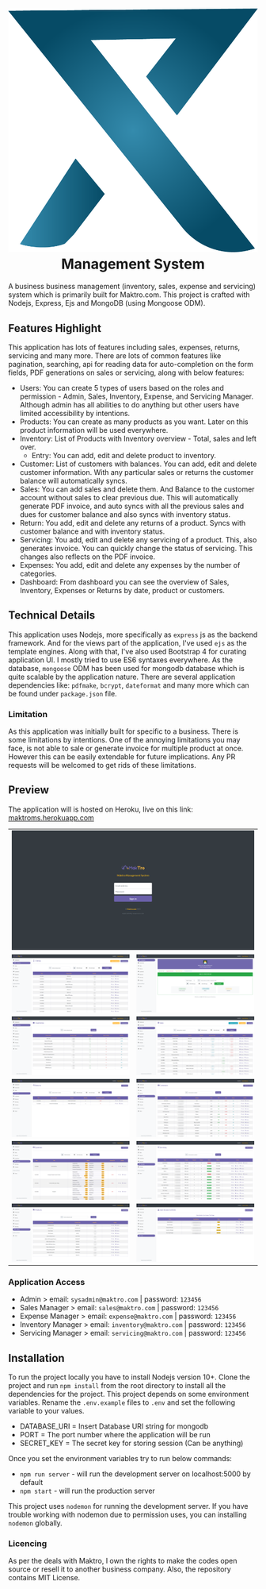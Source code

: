 <h1 align="center">
  <img src="public/images/logo.png">
  <div>Management System</div>
</h1>

A business business management (inventory, sales, expense and servicing) system which is primarily built for Maktro.com. This project is crafted with Nodejs, Express, Ejs and MongoDB (using Mongoose ODM).

## Features Highlight

This application has lots of features including sales, expenses, returns, servicing and many more. There are lots of common features like pagination, searching, api for reading data for auto-completion on the form fields, PDF generations on sales or servicing, along with below features:

- Users: You can create 5 types of users based on the roles and permission - Admin, Sales, Inventory, Expense, and Servicing Manager. Although admin has all abilities to do anything but other users have limited accessibility by intentions.
- Products: You can create as many products as you want. Later on this product information will be used everywhere.
- Inventory: List of Products with Inventory overview - Total, sales and left over.
  - Entry: You can add, edit and delete product to inventory.
- Customer: List of customers with balances. You can add, edit and delete customer information. With any particular sales or returns the customer balance will automatically syncs.
- Sales: You can add sales and delete them. And Balance to the customer account without sales to clear previous due. This will automatically generate PDF invoice, and auto syncs with all the previous sales and dues for customer balance and also syncs with inventory status.
- Return: You add, edit and delete any returns of a product. Syncs with customer balance and with inventory status.
- Servicing: You add, edit and delete any servicing of a product. This, also generates invoice. You can quickly change the status of servicing. This changes also reflects on the PDF invoice.
- Expenses: You add, edit and delete any expenses by the number of categories.
- Dashboard: From dashboard you can see the overview of Sales, Inventory, Expenses or Returns by date, product or customers.

## Technical Details

This application uses Nodejs, more specifically as `express` js as the backend framework. And for the views part of the application, I've used `ejs` as the template engines. Along with that, I've also used Bootstrap 4 for curating application UI. I mostly tried to use ES6 syntaxes everywhere. As the database, `mongoose` ODM has been used for mongodb database which is quite scalable by the application nature. There are several application dependencies like: `pdfmake`, `bcrypt`, `dateformat` and many more which can be found under `package.json` file.

### Limitation

As this application was initially built for specific to a business. There is some limitations by intentions. One of the annoying limitations you may face, is not able to sale or generate invoice for multiple product at once. However this can be easily extendable for future implications. Any PR requests will be welcomed to get rids of these limitations.

## Preview

The application will is hosted on Heroku, live on this link: [maktroms.herokuapp.com](https://maktroms.herokuapp.com/)

<table>

  <tr >
    <td colspan="2"><img src="screenshots/screenshot-00.png" title="Login Page"/></td>
  </tr>
  <tr>
    <td><img src="screenshots/screenshot-01.png" title="Dashboard"/></td>
    <td><img src="screenshots/screenshot-02.png" title="Entries"/></td>
  </tr>
  <tr>
    <td><img src="screenshots/screenshot-03.png" title="Inventory"/></td>
    <td><img src="screenshots/screenshot-04.png" title="Sales"/></td>
  </tr>
  <tr>
    <td><img src="screenshots/screenshot-05.png" title="Return"/></td>
    <td><img src="screenshots/screenshot-06.png" title="Customer"/></td>
  </tr>
  <tr>
    <td><img src="screenshots/screenshot-07.png" title="Expenses"/></td>
    <td><img src="screenshots/screenshot-08.png" title="Servicing"/></td>
  </tr>
  <tr>
    <td><img src="screenshots/screenshot-09.png" title="Product"/></td>
    <td><img src="screenshots/screenshot-10.png" title="Users"/></td>
  </tr>

</table>

### Application Access

- Admin > email: `sysadmin@maktro.com` | password: `123456`
- Sales Manager > email: `sales@maktro.com` | password: `123456`
- Expense Manager > email: `expense@maktro.com` | password: `123456`
- Inventory Manager > email: `inventory@maktro.com` | password: `123456`
- Servicing Manager > email: `servicing@maktro.com` | password: `123456`

## Installation

To run the project locally you have to install Nodejs version 10+. Clone the project and run `npm install` from the root directory to install all the dependencies for the project. This project depends on some environment variables. Rename the `.env.example` files to `.env` and set the following variable to your values.

- DATABASE_URI = Insert Database URI string for mongodb
- PORT = The port number where the application will be run
- SECRET_KEY = The secret key for storing session (Can be anything)

Once you set the environment variables try to run below commands:

- `npm run server` - will run the development server on localhost:5000 by default
- `npm start` - will run the production server

This project uses `nodemon` for running the development server. If you have trouble working with nodemon due to permission uses, you can installing `nodemon` globally.

### Licencing

As per the deals with Maktro, I own the rights to make the codes open source or resell it to another business company. Also, the repository contains MIT License.
